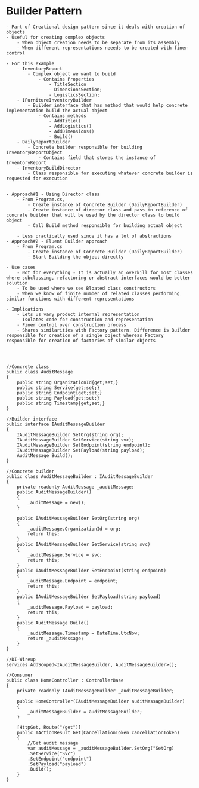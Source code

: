 # Builder Pattern
	- Part of Creational design pattern since it deals with creation of objects
	- Useful for creating complex objects
		- When object creation needs to be separate from its assembly
		- When different representations neeeds to be created with finer control

	- For this example
		- InventoryReport 
			- Complex object we want to build
				- Contains Properties
					- TitleSection
					- DimensionsSection;
					- LogisticsSection;
		- IFurnitureInventoryBuilder
			- Builder interface that has method that would help concrete implementation build the actual object
				- Contains methods
					- AddTitle()
					- AddLogistics()
					- AddDimensions()
					- Build()
		- DailyReportBuilder
			- Concrete builder responsible for building InventoryReportObject
				- Contains field that stores the instance of InventoryReport
		- InventoryBuildDirector
			- Class responsible for executing whatever concrete builder is requested for execution
		

	- Approach#1 - Using Director class
		- From Program.cs, 
			- Create instance of Concrete Builder (DailyReportBuilder)
			- Create instance of director class and pass in reference of concrete builder that will be used by the director class to build object
			- Call Build method responsible for building actual object

		- Less practically used since it has a lot of abstractions
	- Approach#2 - Fluent Builder approach
		- From Program.cs
			- Create instance of Concrete Builder (DailyReportBuilder)
			- Start Building the object directly

	- Use cases
		- Not for everything - It is actually an overkill for most classes where subclassing, refactoring or abstract interfaces would be better solution
		- To be used where we see Bloated class constructors
		- When we know of finite number of related classes performing similar functions with different representations

	- Implications
		- Lets us vary product internal representation
		- Isolates code for construction and representation
		- Finer control over construction process
		- Shares similarities with Factory pattern. Difference is Builder responsible for creation of a single object whereas Factory responsible for creation of factories of similar objects




	//Concrete class
	public class AuditMessage
	{
		public string OrganizationId{get;set;}
		public string Service{get;set;}
		public string Endpoint{get;set;}
		public string Payload{get;set;}
		public string Timestamp{get;set;}
	}

	//Builder interface
	public interface IAuditMessageBuilder
	{
		IAuditMessageBuilder SetOrg(string org);
		IAuditMessageBuilder SetService(string svc);
		IAuditMessageBuilder SetEndpoint(string endpoint);
		IAuditMessageBuilder SetPayload(string payload);
		AuditMessage Build();
	}

	//Concrete builder
	public class AuditMessageBuilder : IAuditMessageBuilder
	{
		private readonly AuditMessage _auditMessage;
		public AuditMessageBuilder()
		{
			_auditMessage = new();
		}

		public IAuditMessageBuilder SetOrg(string org)
		{
			_auditMessage.OrganizationId = org;
			return this;
		}
		public IAuditMessageBuilder SetService(string svc)
		{
			_auditMessage.Service = svc;
			return this;
		}
		public IAuditMessageBuilder SetEndpoint(string endpoint)
		{
			_auditMessage.Endpoint = endpoint;
			return this;
		}
		public IAuditMessageBuilder SetPayload(string payload)
		{
			_auditMessage.Payload = payload;
			return this;
		}
		public AuditMessage Build()
		{
			_auditMessage.Timestamp = DateTime.UtcNow;
			return _auditMessage;
		}
	}

	//DI-Wireup
	services.AddScoped<IAuditMessageBuilder, AuditMessageBuilder>();

	//Consumer
	public class HomeController : ControllerBase
	{
		private readonly IAuditMessageBuilder _auditMessageBuilder;

		public HomeController(IAuditMessageBuilder auditMessageBuilder)
		{
			_auditMessageBuilder = auditMessageBuilder;
		}

		[HttpGet, Route("/get")]
		public IActionResult Get(CancellationToken cancellationToken)
		{
			//Get audit message
			var auditMessage = _auditMessageBuilder.SetOrg("SetOrg)
			.SetService("Svc")
			.SetEndpoint("endpoint")
			.SetPayload("payload")
			.Build();
		}
	}